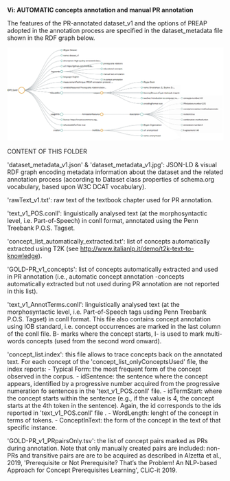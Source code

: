 **Vi: AUTOMATIC concepts annotation and manual PR annotation**

The features of the PR-annotated dataset_v1 and the options of PREAP adopted in the annotation process are specified in the dataset_metadata file shown in the RDF graph below.

![Metadata describing the sample dataset](https://github.com/IntAIEdu/PRAT/blob/main/data/PREAP-datasets-versions/dataset_v1/dataset-metadata_v1.jpg)

CONTENT OF THIS FOLDER

'dataset_metadata_v1.json' & 'dataset_metadata_v1.jpg': JSON-LD & visual RDF graph encoding metadata information about the dataset and the related annotation process (according to Dataset class properties of schema.org vocabulary, based upon W3C DCAT vocabulary).

'rawText_v1.txt': raw text of the textbook chapter used for PR annotation.

'text_v1_POS.conll': linguistically analysed text (at the morphosyntactic level, i.e. Part-of-Speech) in conll format, annotated using the Penn Treebank P.O.S. Tagset.

'concept_list_automatically_extracted.txt': list of concepts  automatically extracted using T2K (see http://www.italianlp.it/demo/t2k-text-to-knowledge).

'GOLD-PR_v1_concepts': list of concepts automatically extracted and used in PR annotation (i.e., automatic concept annotation -concepts automatically extracted but not used during PR annotation are not reported in this list).

'text_v1_AnnotTerms.conll': linguistically analysed text (at the morphosyntactic level, i.e. Part-of-Speech tags usding Penn Treebank P.O.S. Tagset) in conll format. This file also contains concept annotation using IOB standard, i.e. concept occurrences are marked in the last column of the conll file. B- marks where the concept starts, I- is used to mark multi-words concepts (used from the second word onward). 


'concept_list.index': this file allows to trace concepts back on the annotated text. For each concept of the 'concept_list_onlyConceptsUsed' file, the index reports: 
	- Typical Form: the most frequent form of the concept observed in the corpus.
	- idSentence: the sentence where the concept appears, identified by a progressive number acquired from the progressive numeration fo sentences in the 'text_v1_POS.conll' file. 
	- idTermStart: where the concept starts within the sentence (e.g., if the value is 4, the concept starts at the 4th token in the sentence). Again, the id corresponds to the ids reported in 'text_v1_POS.conll' file .
	- WordLength: lenght of the concept in terms of tokens. 
	- ConceptInText: the form of the concept in the text of that specific instance. 

'GOLD-PR_v1_PRpairsOnly.tsv': the list of concept pairs marked as PRs during annotation. Note that only manually created pairs are included: non-PRs and transitive pairs are are to be acquired as described in Alzetta et al., 2019, 'Prerequisite or Not Prerequisite? That’s the Problem! An NLP-based Approach for Concept Prerequisites Learning', CLiC-it 2019.
